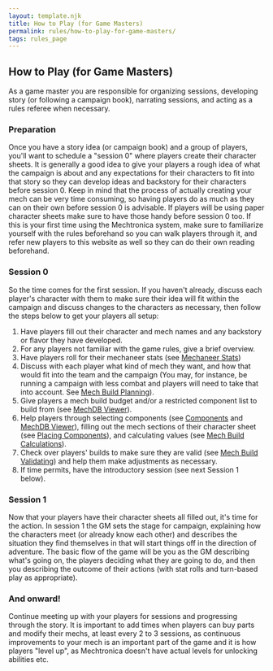```yaml
---
layout: template.njk
title: How to Play (for Game Masters)
permalink: rules/how-to-play-for-game-masters/
tags: rules_page
---
```

## How to Play (for Game Masters)

As a game master you are responsible for organizing sessions, developing story (or following a campaign book), narrating sessions, and acting as a rules referee when necessary.

### Preparation

Once you have a story idea (or campaign book) and a group of players, you'll want to schedule a "session 0" where players create their character sheets. It is generally a good idea to give your players a rough idea of what the campaign is about and any expectations for their characters to fit into that story so they can develop ideas and backstory for their characters before session 0. Keep in mind that the process of actually creating your mech can be very time consuming, so having players do as much as they can on their own before session 0 is advisable. If players will be using paper character sheets make sure to have those handy before session 0 too. If this is your first time using the Mechtronica system, make sure to familiarize yourself with the rules beforehand so you can walk players through it, and refer new players to this website as well so they can do their own reading beforehand.

### Session 0

So the time comes for the first session. If you haven't already, discuss each player's character with them to make sure their idea will fit within the campaign and discuss changes to the characters as necessary, then follow the steps below to get your players all setup:

1. Have players fill out their character and mech names and any backstory or flavor they have developed.
2. For any players not familiar with the game rules, give a brief overview.
3. Have players roll for their mechaneer stats (see [Mechaneer Stats]({{site_url}}/rules/mechaneer-stats/))
4. Discuss with each player what kind of mech they want, and how that would fit into the team and the campaign (You may, for instance, be running a campaign with less combat and players will need to take that into account. See [Mech Build Planning]({{site_url}}/rules/build-planning)).
5. Give players a mech build budget and/or a restricted component list to build from (see [MechDB Viewer]({{site_url}}/mechdb/viewer/)).
6. Help players through selecting components (see [Components]({{site_url}}/rules/component-types/) and [MechDB Viewer]({{site_url}}/mechdb/viewer/)), filling out the mech sections of their character sheet (see [Placing Components]({{site_url}}/rules/placing-components/)), and calculating values (see [Mech Build Calculations]({{site_url}}/rules/build-calculations/)).
7. Check over players' builds to make sure they are valid (see [Mech Build Validating]({{site_url}}/rules/build-validating/)) and help them make adjustments as necessary.
8. If time permits, have the introductory session (see next Session 1 below).

### Session 1

Now that your players have their character sheets all filled out, it's time for the action. In session 1 the GM sets the stage for campaign, explaining how the characters meet (or already know each other) and describes the situation they find themselves in that will start things off in the direction of adventure. The basic flow of the game will be you as the GM describing what's going on, the players deciding what they are going to do, and then you describing the outcome of their actions (with stat rolls and turn-based play as appropriate).

### And onward!

Continue meeting up with your players for sessions and progressing through the story. It is important to add times when players can buy parts and modify their mechs, at least every 2 to 3 sessions, as continuous improvements to your mech is an important part of the game and it is how players "level up", as Mechtronica doesn't have actual levels for unlocking abilities etc.